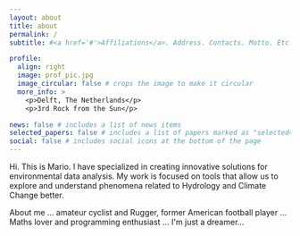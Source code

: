 ```yaml
---
layout: about
title: about
permalink: /
subtitle: #<a href='#'>Affiliations</a>. Address. Contacts. Motto. Etc.

profile:
  align: right
  image: prof_pic.jpg
  image_circular: false # crops the image to make it circular
  more_info: >
    <p>Delft, The Netherlands</p>
    <p>3rd Rock from the Sun</p>

news: false # includes a list of news items
selected_papers: false # includes a list of papers marked as "selected={true}"
social: false # includes social icons at the bottom of the page
---
```


Hi. This is Mario. I have specialized in creating innovative solutions for environmental data analysis. My work is focused on tools that allow us to explore and understand phenomena related to Hydrology and Climate Change better.

About me ... amateur cyclist and Rugger, former American football player ... Maths lover and programming enthusiast ... I'm just a dreamer...
